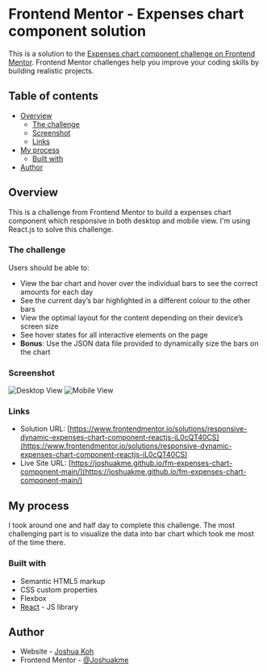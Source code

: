 # Frontend Mentor - Expenses chart component solution

This is a solution to the [Expenses chart component challenge on Frontend Mentor](https://www.frontendmentor.io/challenges/expenses-chart-component-e7yJBUdjwt). Frontend Mentor challenges help you improve your coding skills by building realistic projects.

## Table of contents

- [Overview](#overview)
  - [The challenge](#the-challenge)
  - [Screenshot](#screenshot)
  - [Links](#links)
- [My process](#my-process)
  - [Built with](#built-with)
- [Author](#author)

## Overview

This is a challenge from Frontend Mentor to build a expenses chart component which responsive in both desktop and mobile view. I'm using React.js to solve this challenge.

### The challenge

Users should be able to:

- View the bar chart and hover over the individual bars to see the correct amounts for each day
- See the current day’s bar highlighted in a different colour to the other bars
- View the optimal layout for the content depending on their device’s screen size
- See hover states for all interactive elements on the page
- **Bonus**: Use the JSON data file provided to dynamically size the bars on the chart

### Screenshot

![Desktop View](../code/public/images/desktop-screenshot.jpg)
![Mobile View](../code/public/images/mobile-screenshot.jpg)

### Links

- Solution URL: [https://www.frontendmentor.io/solutions/responsive-dynamic-expenses-chart-component-reactjs-iL0cQT40CS](https://www.frontendmentor.io/solutions/responsive-dynamic-expenses-chart-component-reactjs-iL0cQT40CS)
- Live Site URL: [https://joshuakme.github.io/fm-expenses-chart-component-main/](https://joshuakme.github.io/fm-expenses-chart-component-main/)

## My process

I took around one and half day to complete this challenge. The most challenging part is to visualize the data into bar chart which took me most of the time there.

### Built with

- Semantic HTML5 markup
- CSS custom properties
- Flexbox
- [React](https://reactjs.org/) - JS library

## Author

- Website - [Joshua Koh](https://github.com/Joshuakme)
- Frontend Mentor - [@Joshuakme](https://www.frontendmentor.io/profile/Joshuakme)

